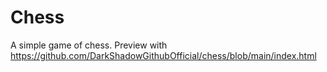 # Chess
A simple game of chess.
Preview with https://github.com/DarkShadowGithubOfficial/chess/blob/main/index.html
